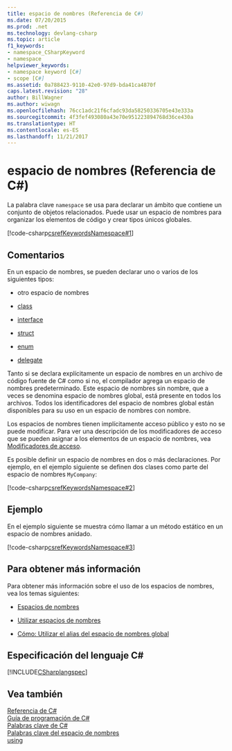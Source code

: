 ```yaml
---
title: espacio de nombres (Referencia de C#)
ms.date: 07/20/2015
ms.prod: .net
ms.technology: devlang-csharp
ms.topic: article
f1_keywords:
- namespace_CSharpKeyword
- namespace
helpviewer_keywords:
- namespace keyword [C#]
- scope [C#]
ms.assetid: 0a788423-9110-42e0-97d9-bda41ca4870f
caps.latest.revision: "28"
author: BillWagner
ms.author: wiwagn
ms.openlocfilehash: 76cc1adc21f6cfadc93da58250336705e43e333a
ms.sourcegitcommit: 4f3fef493080a43e70e951223894768d36ce430a
ms.translationtype: HT
ms.contentlocale: es-ES
ms.lasthandoff: 11/21/2017
---
```

# <a name="namespace-c-reference"></a>espacio de nombres (Referencia de C#)
La palabra clave `namespace` se usa para declarar un ámbito que contiene un conjunto de objetos relacionados. Puede usar un espacio de nombres para organizar los elementos de código y crear tipos únicos globales.  
  
 [!code-csharp[csrefKeywordsNamespace#1](../../../csharp/language-reference/keywords/codesnippet/CSharp/namespace_1.cs)]  
  
## <a name="remarks"></a>Comentarios  
 En un espacio de nombres, se pueden declarar uno o varios de los siguientes tipos:  
  
-   otro espacio de nombres  
  
-   [class](../../../csharp/language-reference/keywords/class.md)  
  
-   [interface](../../../csharp/language-reference/keywords/interface.md)  
  
-   [struct](../../../csharp/language-reference/keywords/struct.md)  
  
-   [enum](../../../csharp/language-reference/keywords/enum.md)  
  
-   [delegate](../../../csharp/language-reference/keywords/delegate.md)  
  
 Tanto si se declara explícitamente un espacio de nombres en un archivo de código fuente de C# como si no, el compilador agrega un espacio de nombres predeterminado. Este espacio de nombres sin nombre, que a veces se denomina espacio de nombres global, está presente en todos los archivos. Todos los identificadores del espacio de nombres global están disponibles para su uso en un espacio de nombres con nombre.  
  
 Los espacios de nombres tienen implícitamente acceso público y esto no se puede modificar. Para ver una descripción de los modificadores de acceso que se pueden asignar a los elementos de un espacio de nombres, vea [Modificadores de acceso](../../../csharp/language-reference/keywords/access-modifiers.md).  
  
 Es posible definir un espacio de nombres en dos o más declaraciones. Por ejemplo, en el ejemplo siguiente se definen dos clases como parte del espacio de nombres `MyCompany`:  
  
 [!code-csharp[csrefKeywordsNamespace#2](../../../csharp/language-reference/keywords/codesnippet/CSharp/namespace_2.cs)]  
  
## <a name="example"></a>Ejemplo  
 En el ejemplo siguiente se muestra cómo llamar a un método estático en un espacio de nombres anidado.  
  
 [!code-csharp[csrefKeywordsNamespace#3](../../../csharp/language-reference/keywords/codesnippet/CSharp/namespace_3.cs)]  
  
## <a name="for-more-information"></a>Para obtener más información  
 Para obtener más información sobre el uso de los espacios de nombres, vea los temas siguientes:  
  
-   [Espacios de nombres](../../../csharp/programming-guide/namespaces/index.md)  
  
-   [Utilizar espacios de nombres](../../../csharp/programming-guide/namespaces/using-namespaces.md)  
  
-   [Cómo: Utilizar el alias del espacio de nombres global](../../../csharp/programming-guide/namespaces/how-to-use-the-global-namespace-alias.md)  
  
## <a name="c-language-specification"></a>Especificación del lenguaje C#  
 [!INCLUDE[CSharplangspec](~/includes/csharplangspec-md.md)]  
  
## <a name="see-also"></a>Vea también  
 [Referencia de C#](../../../csharp/language-reference/index.md)  
 [Guía de programación de C#](../../../csharp/programming-guide/index.md)  
 [Palabras clave de C#](../../../csharp/language-reference/keywords/index.md)  
 [Palabras clave del espacio de nombres](../../../csharp/language-reference/keywords/namespace-keywords.md)  
 [using](../../../csharp/language-reference/keywords/using.md)
